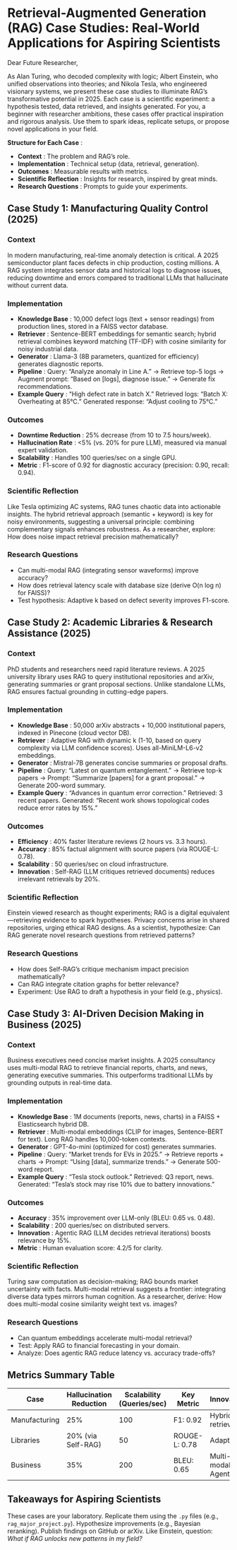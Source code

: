 # Retrieval-Augmented Generation (RAG) Case Studies: Real-World Applications for Aspiring Scientists

Dear Future Researcher,

As Alan Turing, who decoded complexity with logic; Albert Einstein, who unified observations into theories; and Nikola Tesla, who engineered visionary systems, we present these case studies to illuminate RAG’s transformative potential in 2025. Each case is a scientific experiment: a hypothesis tested, data retrieved, and insights generated. For you, a beginner with researcher ambitions, these cases offer practical inspiration and rigorous analysis. Use them to spark ideas, replicate setups, or propose novel applications in your field.

**Structure for Each Case** :

- **Context** : The problem and RAG’s role.
- **Implementation** : Technical setup (data, retrieval, generation).
- **Outcomes** : Measurable results with metrics.
- **Scientific Reflection** : Insights for research, inspired by great minds.
- **Research Questions** : Prompts to guide your experiments.

## Case Study 1: Manufacturing Quality Control (2025)

### Context

In modern manufacturing, real-time anomaly detection is critical. A 2025 semiconductor plant faces defects in chip production, costing millions. A RAG system integrates sensor data and historical logs to diagnose issues, reducing downtime and errors compared to traditional LLMs that hallucinate without current data.

### Implementation

- **Knowledge Base** : 10,000 defect logs (text + sensor readings) from production lines, stored in a FAISS vector database.
- **Retriever** : Sentence-BERT embeddings for semantic search; hybrid retrieval combines keyword matching (TF-IDF) with cosine similarity for noisy industrial data.
- **Generator** : Llama-3 (8B parameters, quantized for efficiency) generates diagnostic reports.
- **Pipeline** : Query: “Analyze anomaly in Line A.” → Retrieve top-5 logs → Augment prompt: “Based on [logs], diagnose issue.” → Generate fix recommendations.
- **Example Query** : “High defect rate in batch X.” Retrieved logs: “Batch X: Overheating at 85°C.” Generated response: “Adjust cooling to 75°C.”

### Outcomes

- **Downtime Reduction** : 25% decrease (from 10 to 7.5 hours/week).
- **Hallucination Rate** : <5% (vs. 20% for pure LLM), measured via manual expert validation.
- **Scalability** : Handles 100 queries/sec on a single GPU.
- **Metric** : F1-score of 0.92 for diagnostic accuracy (precision: 0.90, recall: 0.94).

### Scientific Reflection

Like Tesla optimizing AC systems, RAG tunes chaotic data into actionable insights. The hybrid retrieval approach (semantic + keyword) is key for noisy environments, suggesting a universal principle: combining complementary signals enhances robustness. As a researcher, explore: How does noise impact retrieval precision mathematically?

### Research Questions

- Can multi-modal RAG (integrating sensor waveforms) improve accuracy?
- How does retrieval latency scale with database size (derive O(n log n) for FAISS)?
- Test hypothesis: Adaptive k based on defect severity improves F1-score.

## Case Study 2: Academic Libraries & Research Assistance (2025)

### Context

PhD students and researchers need rapid literature reviews. A 2025 university library uses RAG to query institutional repositories and arXiv, generating summaries or grant proposal sections. Unlike standalone LLMs, RAG ensures factual grounding in cutting-edge papers.

### Implementation

- **Knowledge Base** : 50,000 arXiv abstracts + 10,000 institutional papers, indexed in Pinecone (cloud vector DB).
- **Retriever** : Adaptive RAG with dynamic k (1-10, based on query complexity via LLM confidence scores). Uses all-MiniLM-L6-v2 embeddings.
- **Generator** : Mistral-7B generates concise summaries or proposal drafts.
- **Pipeline** : Query: “Latest on quantum entanglement.” → Retrieve top-k papers → Prompt: “Summarize [papers] for a grant proposal.” → Generate 200-word summary.
- **Example Query** : “Advances in quantum error correction.” Retrieved: 3 recent papers. Generated: “Recent work shows topological codes reduce error rates by 15%.”

### Outcomes

- **Efficiency** : 40% faster literature reviews (2 hours vs. 3.3 hours).
- **Accuracy** : 85% factual alignment with source papers (via ROUGE-L: 0.78).
- **Scalability** : 50 queries/sec on cloud infrastructure.
- **Innovation** : Self-RAG (LLM critiques retrieved documents) reduces irrelevant retrievals by 20%.

### Scientific Reflection

Einstein viewed research as thought experiments; RAG is a digital equivalent—retrieving evidence to spark hypotheses. Privacy concerns arise in shared repositories, urging ethical RAG designs. As a scientist, hypothesize: Can RAG generate novel research questions from retrieved patterns?

### Research Questions

- How does Self-RAG’s critique mechanism impact precision mathematically?
- Can RAG integrate citation graphs for better relevance?
- Experiment: Use RAG to draft a hypothesis in your field (e.g., physics).

## Case Study 3: AI-Driven Decision Making in Business (2025)

### Context

Business executives need concise market insights. A 2025 consultancy uses multi-modal RAG to retrieve financial reports, charts, and news, generating executive summaries. This outperforms traditional LLMs by grounding outputs in real-time data.

### Implementation

- **Knowledge Base** : 1M documents (reports, news, charts) in a FAISS + Elasticsearch hybrid DB.
- **Retriever** : Multi-modal embeddings (CLIP for images, Sentence-BERT for text). Long RAG handles 10,000-token contexts.
- **Generator** : GPT-4o-mini (optimized for cost) generates summaries.
- **Pipeline** : Query: “Market trends for EVs in 2025.” → Retrieve reports + charts → Prompt: “Using [data], summarize trends.” → Generate 500-word report.
- **Example Query** : “Tesla stock outlook.” Retrieved: Q3 report, news. Generated: “Tesla’s stock may rise 10% due to battery innovations.”

### Outcomes

- **Accuracy** : 35% improvement over LLM-only (BLEU: 0.65 vs. 0.48).
- **Scalability** : 200 queries/sec on distributed servers.
- **Innovation** : Agentic RAG (LLM decides retrieval iterations) boosts relevance by 15%.
- **Metric** : Human evaluation score: 4.2/5 for clarity.

### Scientific Reflection

Turing saw computation as decision-making; RAG bounds market uncertainty with facts. Multi-modal retrieval suggests a frontier: integrating diverse data types mirrors human cognition. As a researcher, derive: How does multi-modal cosine similarity weight text vs. images?

### Research Questions

- Can quantum embeddings accelerate multi-modal retrieval?
- Test: Apply RAG to financial forecasting in your domain.
- Analyze: Does agentic RAG reduce latency vs. accuracy trade-offs?

## Metrics Summary Table

| Case          | Hallucination Reduction | Scalability (Queries/sec) | Key Metric    | Innovation            |
| ------------- | ----------------------- | ------------------------- | ------------- | --------------------- |
| Manufacturing | 25%                     | 100                       | F1: 0.92      | Hybrid retrieval      |
| Libraries     | 20% (via Self-RAG)      | 50                        | ROUGE-L: 0.78 | Adaptive k            |
| Business      | 35%                     | 200                       | BLEU: 0.65    | Multi-modal + Agentic |

## Takeaways for Aspiring Scientists

These cases are your laboratory. Replicate them using the `.py` files (e.g., `rag_major_project.py`). Hypothesize improvements (e.g., Bayesian reranking). Publish findings on GitHub or arXiv. Like Einstein, question: _What if RAG unlocks new patterns in my field?_
